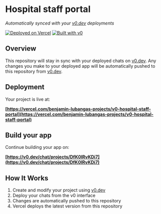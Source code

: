 # Hospital staff portal

*Automatically synced with your [v0.dev](https://v0.dev) deployments*

[![Deployed on Vercel](https://img.shields.io/badge/Deployed%20on-Vercel-black?style=for-the-badge&logo=vercel)](https://vercel.com/benjamin-lubangas-projects/v0-hospital-staff-portal)
[![Built with v0](https://img.shields.io/badge/Built%20with-v0.dev-black?style=for-the-badge)](https://v0.dev/chat/projects/DfK0IRvKDi7)

## Overview

This repository will stay in sync with your deployed chats on [v0.dev](https://v0.dev).
Any changes you make to your deployed app will be automatically pushed to this repository from [v0.dev](https://v0.dev).

## Deployment

Your project is live at:

**[https://vercel.com/benjamin-lubangas-projects/v0-hospital-staff-portal](https://vercel.com/benjamin-lubangas-projects/v0-hospital-staff-portal)**

## Build your app

Continue building your app on:

**[https://v0.dev/chat/projects/DfK0IRvKDi7](https://v0.dev/chat/projects/DfK0IRvKDi7)**

## How It Works

1. Create and modify your project using [v0.dev](https://v0.dev)
2. Deploy your chats from the v0 interface
3. Changes are automatically pushed to this repository
4. Vercel deploys the latest version from this repository